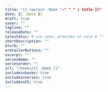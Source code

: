 ```yaml
---
title: "{{ replace .Name "-" " " | title }}"
date: {{ .Date }}
draft: true
cover: ""
tagline: ""
releaseDate: ""
salestatus: # use none, preorder or sale # ""
shortDescription: ""
blurb: ""
eretailerButtons: ""
excerpt: ""
seriesName: ""
seriesorder: ""
url: "/books/{{ .Name }}"
includeinbooks: true
includeinseries: true
includeinCS: true
---
```


